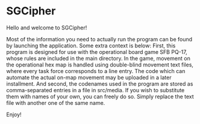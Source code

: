 # SGCipher
Hello and welcome to SGCipher!

Most of the information you need to actually run the program can be found by launching the application. Some extra context is below:
First, this program is designed for use with the operational board game SFB PQ-17, whose rules are included in the main directory. In the game, movement on the operational hex map is handled using double-blind movement text files, where every task force corresponds to a line entry.
The code which can automate the actual on-map movement may be uploaded in a later installment.
And second, the codenames used in the program are stored as comma-separated entries in a file in src/media. If you wish to substitute them with names of your own, you can freely do so. Simply replace the text file with another one of the same name.

Enjoy!
